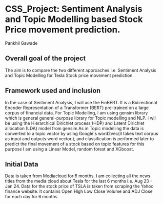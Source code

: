 # CSS_Project: Sentiment Analysis and Topic Modelling based Stock Price movement prediction. 
Pankhil Gawade

##  Overall goal of the project
The aim is to compare the two different approaches i.e. Sentiment Analysis and Topic Modelling for Tesla Stock price movement prediction. 

## Framework used and inclusion 
In the case of Sentiment Analysis, I will use the FinBERT. It is a Bidirectional Encoder Representation of a Transformer (BERT) pre-trained on a large corpus of financial data. 
For Topic Modelling, I am using gensim library which is general general-purpose library for Topic modelling and NLP. I will be using the Hierarchical Dirichlet process (HDP)  and Latent Dirichlet allocation (LDA)
model from gensim.As in Topic modelling the data is converted to a topic vector by using Google's word2vec(it takes text corpus as input and outputs word vector.), and classification is performed later to predict the final movement of a stock based on topic features for this purpose I am using a Linear Model, random forest and XGboost. 

## Initial Data
Data is taken from Mediacloud for 6 months. I am collecting all the news titles from the media cloud about Tesla for the last 6 months i.e. Aug 23 - Jan 24. 
Data for the stock price of TSLA is taken from scraping the Yahoo finance website. It contains Open High Low Close Volume and ADJ Close for each day for 6 months. 


